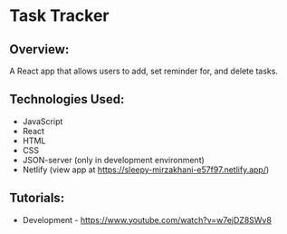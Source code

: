 # Task Tracker

## Overview:
A React app that allows users to add, set reminder for, and delete tasks.

## Technologies Used:
- JavaScript
- React
- HTML
- CSS
- JSON-server (only in development environment)
- Netlify (view app at https://sleepy-mirzakhani-e57f97.netlify.app/)

## Tutorials:
- Development - https://www.youtube.com/watch?v=w7ejDZ8SWv8



